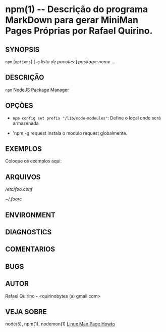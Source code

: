npm(1) -- Descrição do programa MarkDown para gerar MiniMan Pages Próprias por Rafael Quirino.
===============================================


SYNOPSIS
--------

`npm` [`options`] [`-g` *lista de pacotes* ] *package-name* ...

DESCRIÇÃO
---------

`npm` NodeJS Package Manager

OPÇÕES
------

* `npm config set prefix "/lib/node-modeules"`:
	Define o local onde será armazenada 

* 'npm -g request
	Instala o modulo request globalmente.

EXEMPLOS
--------

Coloque os exemplos aqui:



ARQUIVOS
--------


*/etc/foo.conf*

*~/.foorc*

ENVIRONMENT
-----------


DIAGNOSTICS
-----------


COMENTARIOS
-----------

BUGS
----

AUTOR
-----

Rafael Quirino - <quirinobytes (a) gmail com>

VEJA SOBRE
----------

node(5), npm(1), nodemon(1) [Linux Man Page Howto](
http://www.schweikhardt.net/man_page_howto.html)
